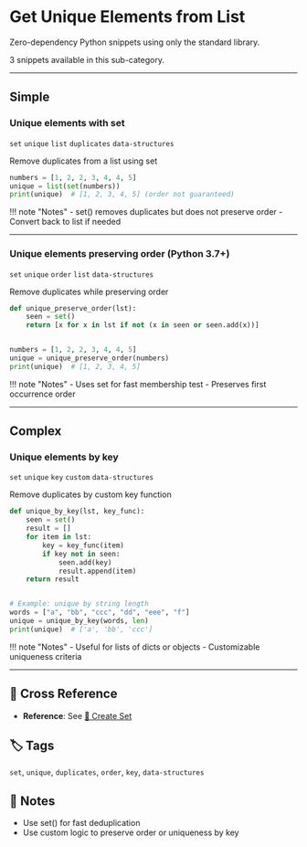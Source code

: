 # Get Unique Elements from List

Zero-dependency Python snippets using only the standard library.

3 snippets available in this sub-category.

---

## Simple

###  Unique elements with set

`set` `unique` `list` `duplicates` `data-structures`

Remove duplicates from a list using set

```python
numbers = [1, 2, 2, 3, 4, 4, 5]
unique = list(set(numbers))
print(unique)  # [1, 2, 3, 4, 5] (order not guaranteed)
```

!!! note "Notes"
    - set() removes duplicates but does not preserve order
    - Convert back to list if needed

<hr class="snippet-divider">

### Unique elements preserving order (Python 3.7+)

`set` `unique` `order` `list` `data-structures`

Remove duplicates while preserving order

```python
def unique_preserve_order(lst):
    seen = set()
    return [x for x in lst if not (x in seen or seen.add(x))]


numbers = [1, 2, 2, 3, 4, 4, 5]
unique = unique_preserve_order(numbers)
print(unique)  # [1, 2, 3, 4, 5]
```

!!! note "Notes"
    - Uses set for fast membership test
    - Preserves first occurrence order

<hr class="snippet-divider">

## Complex

###  Unique elements by key

`set` `unique` `key` `custom` `data-structures`

Remove duplicates by custom key function

```python
def unique_by_key(lst, key_func):
    seen = set()
    result = []
    for item in lst:
        key = key_func(item)
        if key not in seen:
            seen.add(key)
            result.append(item)
    return result


# Example: unique by string length
words = ["a", "bb", "ccc", "dd", "eee", "f"]
unique = unique_by_key(words, len)
print(unique)  # ['a', 'bb', 'ccc']
```

!!! note "Notes"
    - Useful for lists of dicts or objects
    - Customizable uniqueness criteria

<hr class="snippet-divider">

## 🔗 Cross Reference

- **Reference**: See [📂 Create Set](set_create.md)

## 🏷️ Tags

`set`, `unique`, `duplicates`, `order`, `key`, `data-structures`

## 📝 Notes
- Use set() for fast deduplication
- Use custom logic to preserve order or uniqueness by key
